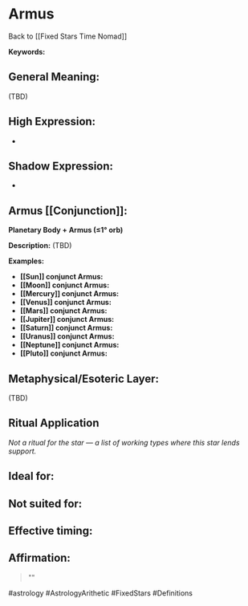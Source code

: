# Armus

Back to [[Fixed Stars Time Nomad]]

**Keywords:** 

## General Meaning:
(TBD)

## High Expression:
- 

## Shadow Expression:
- 

## Armus [[Conjunction]]:

**Planetary Body + Armus (≤1° orb)**

**Description:**
(TBD)

**Examples:**
- **[[Sun]] conjunct Armus:** 
- **[[Moon]] conjunct Armus:** 
- **[[Mercury]] conjunct Armus:** 
- **[[Venus]] conjunct Armus:** 
- **[[Mars]] conjunct Armus:** 
- **[[Jupiter]] conjunct Armus:** 
- **[[Saturn]] conjunct Armus:** 
- **[[Uranus]] conjunct Armus:** 
- **[[Neptune]] conjunct Armus:** 
- **[[Pluto]] conjunct Armus:** 

## Metaphysical/Esoteric Layer:
(TBD)

## Ritual Application
*Not a ritual for the star — a list of working types where this star lends support.*

**Ideal for:**
- 
**Not suited for:**
- 
**Effective timing:**
- 

## Affirmation:

> ""

#astrology #AstrologyArithetic #FixedStars #Definitions
